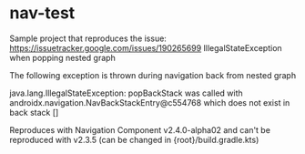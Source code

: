 # nav-test

Sample project that reproduces the issue: https://issuetracker.google.com/issues/190265699
IllegalStateException when popping nested graph

The following exception is thrown during navigation back from nested graph

java.lang.IllegalStateException: popBackStack was called with androidx.navigation.NavBackStackEntry@c554768 which does not exist in back stack []

Reproduces with Navigation Component v2.4.0-alpha02 and can't be reproduced with v2.3.5 (can be changed in {root}/build.gradle.kts)
